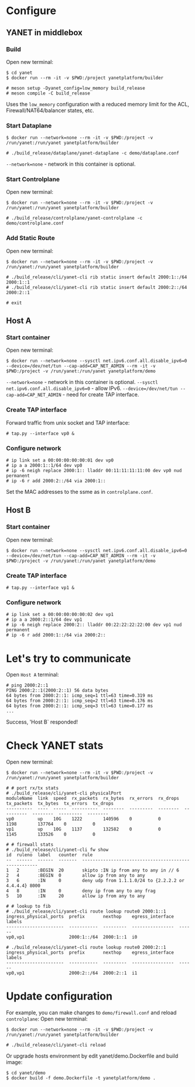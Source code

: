 # Configure

## YANET in middlebox

### Build
Open new terminal:
```
$ cd yanet
$ docker run --rm -it -v $PWD:/project yanetplatform/builder

# meson setup -Dyanet_config=low_memory build_release
# meson compile -C build_release
```
Uses the `low_memory` configuration with a reduced memory limit for the ACL, Firewall/NAT64/balancer states, etc.

### Start Dataplane
```
$ docker run --network=none --rm -it -v $PWD:/project -v /run/yanet:/run/yanet yanetplatform/builder

# ./build_release/dataplane/yanet-dataplane -c demo/dataplane.conf
```
`--network=none` - network in this container is optional.

### Start Controlplane
Open new terminal:
```
$ docker run --network=none --rm -it -v $PWD:/project -v /run/yanet:/run/yanet yanetplatform/builder

# ./build_release/controlplane/yanet-controlplane -c demo/controlplane.conf
```

### Add Static Route
Open new terminal:
```
$ docker run --network=none --rm -it -v $PWD:/project -v /run/yanet:/run/yanet yanetplatform/builder

# ./build_release/cli/yanet-cli rib static insert default 2000:1::/64 2000:1::1
# ./build_release/cli/yanet-cli rib static insert default 2000:2::/64 2000:2::1

# exit
```

## Host A

### Start container
Open new terminal:
```
$ docker run --network=none --sysctl net.ipv6.conf.all.disable_ipv6=0 --device=/dev/net/tun --cap-add=CAP_NET_ADMIN --rm -it -v $PWD:/project -v /run/yanet:/run/yanet yanetplatform/demo
```
`--network=none` - network in this container is optional.
`--sysctl net.ipv6.conf.all.disable_ipv6=0` - allow IPv6.
`--device=/dev/net/tun --cap-add=CAP_NET_ADMIN` - need for create TAP interface.

### Create TAP interface
Forward traffic from unix socket and TAP interface:
```
# tap.py --interface vp0 &
```

### Configure network
```
# ip link set a 00:00:00:00:00:01 dev vp0
# ip a a 2000:1::1/64 dev vp0
# ip -6 neigh replace 2000:1:: lladdr 00:11:11:11:11:00 dev vp0 nud permanent
# ip -6 r add 2000:2::/64 via 2000:1::
```
Set the MAC addresses to the ssme as in `controlplane.conf`.

## Host B

### Start container
Open new terminal:
```
$ docker run --network=none --sysctl net.ipv6.conf.all.disable_ipv6=0 --device=/dev/net/tun --cap-add=CAP_NET_ADMIN --rm -it -v $PWD:/project -v /run/yanet:/run/yanet yanetplatform/demo
```

### Create TAP interface
```
# tap.py --interface vp1 &
```

### Configure network
```
# ip link set a 00:00:00:00:00:02 dev vp1
# ip a a 2000:2::1/64 dev vp1
# ip -6 neigh replace 2000:2:: lladdr 00:22:22:22:22:00 dev vp1 nud permanent
# ip -6 r add 2000:1::/64 via 2000:2::
```

# Let's try to communicate
Open `Host A` terminal:
```
# ping 2000:2::1
PING 2000:2::1(2000:2::1) 56 data bytes
64 bytes from 2000:2::1: icmp_seq=1 ttl=63 time=0.319 ms
64 bytes from 2000:2::1: icmp_seq=2 ttl=63 time=0.176 ms
64 bytes from 2000:2::1: icmp_seq=3 ttl=63 time=0.177 ms
...
```
Success, 'Host B` responded!

# Check YANET stats
Open new terminal:
```
$ docker run --network=none --rm -it -v $PWD:/project -v /run/yanet:/run/yanet yanetplatform/builder

# # port rx/tx stats
# ./build_release/cli/yanet-cli physicalPort
moduleName  link  speed  rx_packets  rx_bytes  rx_errors  rx_drops  tx_packets  tx_bytes  tx_errors  tx_drops
----------  ----  -----  ----------  --------  ---------  --------  ----------  --------  ---------  --------
vp0         up    10G    1222        140596    0          0         1198        137764    0          0
vp1         up    10G    1137        132582    0          0         1145        133526    0          0

# # firewall stats
# ./build_release/cli/yanet-cli fw show
id  ruleno  label   counter  rule
--  ------  ------  -------  -----------------------------------------------------
1   2       :BEGIN  20       skipto :IN ip from any to any in // 6
2   4       :BEGIN  0        allow ip from any to any
3   6       :IN     0        deny udp from 1.1.1.0/24 to {2.2.2.2 or 4.4.4.4} 8000
4   8       :IN     0        deny ip from any to any frag
5   10      :IN     20       allow ip from any to any

# # lookup to fib
# ./build_release/cli/yanet-cli route lookup route0 2000:1::1
ingress_physical_ports  prefix       nexthop    egress_interface  labels
----------------------  -----------  ---------  ----------------  ------
vp0,vp1                 2000:1::/64  2000:1::1  i0

# ./build_release/cli/yanet-cli route lookup route0 2000:2::1
ingress_physical_ports  prefix       nexthop    egress_interface  labels
----------------------  -----------  ---------  ----------------  ------
vp0,vp1                 2000:2::/64  2000:2::1  i1
```

# Update configuration
For example, you can make changes to `demo/firewall.conf` and reload `controlplane`:
Open new terminal:
```
$ docker run --network=none --rm -it -v $PWD:/project -v /run/yanet:/run/yanet yanetplatform/builder

# ./build_release/cli/yanet-cli reload
```

Or upgrade hosts environment by edit yanet/demo.Dockerfile and build image:
```
$ cd yanet/demo
$ docker build -f demo.Dockerfile -t yanetplatform/demo .
```
